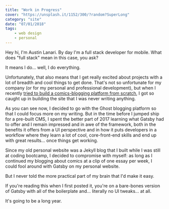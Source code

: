```yaml
---
title: "Work in Progress"
cover: "https://unsplash.it/1152/300/?random?SuperLong"
category: "site"
date: "07/01/2018"
tags:
    - web design
    - personal
---
```


Hey hi, I'm Austin Lanari. By day I'm a full stack developer for mobile. What does "full stack" mean in this case, you ask?

It means I do... well, I do everything.

Unfortunately, that also means that I get really excited about projects with a lot of breadth and cool things to get done. That's not so unfortunate for my company (or for my personal and professional development), but when I recently [tried to build a comics-blogging platform from scratch](https://fuckupsomecomics.com/), I got so caught up in building the site that I was never writing anything.

As you can see now, I decided to go with the Ghost blogging platform so that I could focus more on my writing. But in the time before I jumped ship for a pre-built CMS, I spent the better part of 2017 learning what Gatsby had to offer and I remain impressed and in awe of the framework, both in the benefits it offers from a UI perspective and in how it puts developers in a workflow where they learn a lot of cool, core-front-end skills and end up with great results... once things get working.

Since my old personal website was a Jekyll blog that I built while I was still at coding bootcamp, I decided to compromise with myself: as long as I continued my blogging about comics at a clip of one essay per week, I could fool around with Gatsby on my personal website.

But I never told the more practical part of my brain that I'd make it easy.

If you're reading this when I first posted it, you're on a bare-bones version of Gatsby with all of the boilerplate and... literally no UI tweaks... at all.

It's going to be a long year.